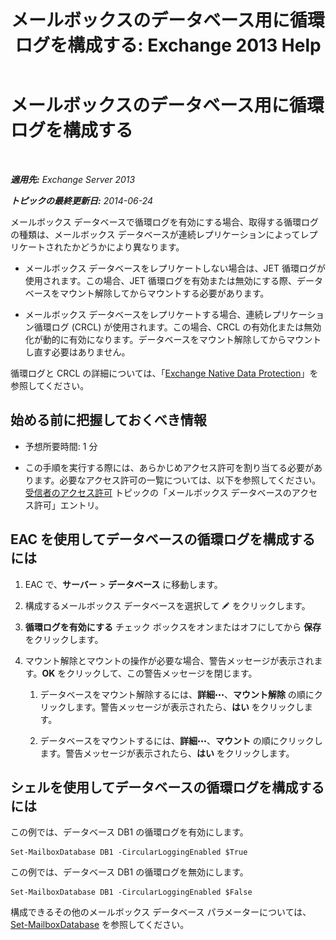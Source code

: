 ﻿---
title: 'メールボックスのデータベース用に循環ログを構成する: Exchange 2013 Help'
TOCTitle: メールボックスのデータベース用に循環ログを構成する
ms:assetid: 29cbd7cd-382b-4e0d-8368-2e49e75df2fc
ms:mtpsurl: https://technet.microsoft.com/ja-jp/library/Dn756374(v=EXCHG.150)
ms:contentKeyID: 62524852
ms.date: 04/24/2018
mtps_version: v=EXCHG.150
ms.translationtype: HT
---

# メールボックスのデータベース用に循環ログを構成する

 

_**適用先:** Exchange Server 2013_

_**トピックの最終更新日:** 2014-06-24_

メールボックス データベースで循環ログを有効にする場合、取得する循環ログの種類は、メールボックス データベースが連続レプリケーションによってレプリケートされたかどうかにより異なります。

  - メールボックス データベースをレプリケートしない場合は、JET 循環ログが使用されます。この場合、JET 循環ログを有効または無効にする際、データベースをマウント解除してからマウントする必要があります。

  - メールボックス データベースをレプリケートする場合、連続レプリケーション循環ログ (CRCL) が使用されます。この場合、CRCL の有効化または無効化が動的に有効になります。データベースをマウント解除してからマウントし直す必要はありません。

循環ログと CRCL の詳細については、「[Exchange Native Data Protection](backup-restore-and-disaster-recovery-exchange-2013-help.md)」を参照してください。

## 始める前に把握しておくべき情報

  - 予想所要時間: 1 分

  - この手順を実行する際には、あらかじめアクセス許可を割り当てる必要があります。必要なアクセス許可の一覧については、以下を参照してください。[受信者のアクセス許可](recipients-permissions-exchange-2013-help.md) トピックの「メールボックス データベースのアクセス許可」エントリ。

## EAC を使用してデータベースの循環ログを構成するには

1.  EAC で、<strong>サーバー</strong> \> <strong>データベース</strong> に移動します。

2.  構成するメールボックス データベースを選択して ![編集アイコン](images/Bb124582.6f53ccb2-1f13-4c02-bea0-30690e6ea71d(EXCHG.150).gif "編集アイコン") をクリックします。

3.  <strong>循環ログを有効にする</strong> チェック ボックスをオンまたはオフにしてから <strong>保存</strong> をクリックします。

4.  マウント解除とマウントの操作が必要な場合、警告メッセージが表示されます。<strong>OK</strong> をクリックして、この警告メッセージを閉じます。
    
    1.  データベースをマウント解除するには、<strong>詳細</strong>![\[その他のオプション\] アイコン](images/JJ150550.5381819e-3b21-4873-8714-e9b956290b28(EXCHG.150).gif "[その他のオプション] アイコン")、<strong>マウント解除</strong> の順にクリックします。警告メッセージが表示されたら、<strong>はい</strong> をクリックします。
    
    2.  データベースをマウントするには、<strong>詳細</strong>![\[その他のオプション\] アイコン](images/JJ150550.5381819e-3b21-4873-8714-e9b956290b28(EXCHG.150).gif "[その他のオプション] アイコン")、<strong>マウント</strong> の順にクリックします。警告メッセージが表示されたら、<strong>はい</strong> をクリックします。

## シェルを使用してデータベースの循環ログを構成するには

この例では、データベース DB1 の循環ログを有効にします。

    Set-MailboxDatabase DB1 -CircularLoggingEnabled $True

この例では、データベース DB1 の循環ログを無効にします。

    Set-MailboxDatabase DB1 -CircularLoggingEnabled $False

構成できるその他のメールボックス データベース パラメーターについては、[Set-MailboxDatabase](https://technet.microsoft.com/ja-jp/library/bb123971\(v=exchg.150\)) を参照してください。

